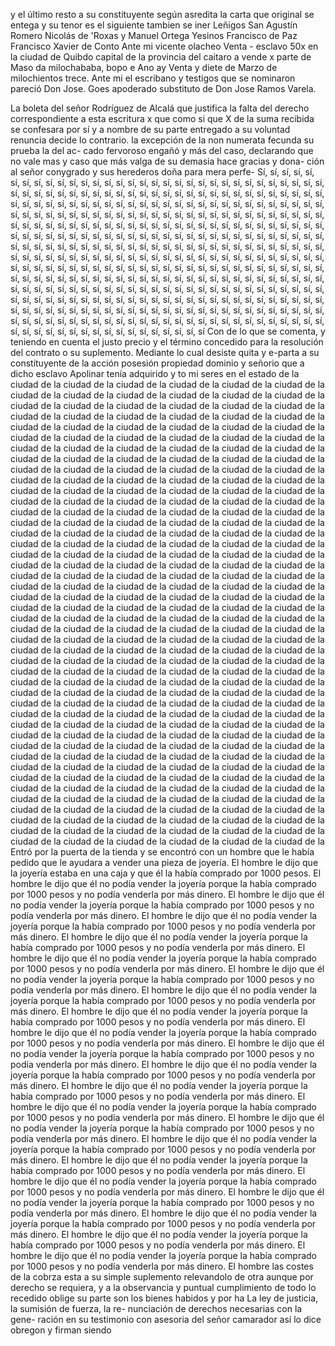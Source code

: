 y el último resto a su constituyente según asredita la carta que original se entega y su tenor es el siguiente tambien se iner
Leñigos San Agustín Romero Nicolás de 'Roxas y Manuel Ortega Yesinos Francisco de Paz Francisco Xavier de Conto Ante mi vicente olacheo
Venta - esclavo
50x en la ciudad de Quibdo capital de la provincia del caitaro
a vende x parte de Maso da milochababa, bopo e Ano ay
Venta y diete de Marzo de milochientos trece. Ante mi el escribano y testigos que se nominaron pareció Don Jose. Goes apoderado substituto de Don Jose Ramos Varela.

La boleta del señor Rodríguez de Alcalá que justifica la falta del derecho correspondiente a esta escritura x que como si que X de la suma recibida se confesara por sí y a nombre de su parte entregado a su voluntad renuncia decide lo contrario.
la excepción de la non numerata fecunda su prueba la del ac- 
cado fervoroso engañó y más del caso, declarando que no vale 
mas y caso que más valga de su demasia hace gracias y dona- 
ción al señor conygrado y sus herederos doña para mera perfe-
Sí, sí, sí, sí, sí, sí, sí, sí, sí, sí, sí, sí, sí, sí, sí, sí, sí, sí, sí, sí, sí, sí, sí, sí, sí, sí, sí, sí, sí, sí, sí, sí, sí, sí, sí, sí, sí, sí, sí, sí, sí, sí, sí, sí, sí, sí, sí, sí, sí, sí, sí, sí, sí, sí, sí, sí, sí, sí, sí, sí, sí, sí, sí, sí, sí, sí, sí, sí, sí, sí, sí, sí, sí, sí, sí, sí, sí, sí, sí, sí, sí, sí, sí, sí, sí, sí, sí, sí, sí, sí, sí, sí, sí, sí, sí, sí, sí, sí, sí, sí, sí, sí, sí, sí, sí, sí, sí, sí, sí, sí, sí, sí, sí, sí, sí, sí, sí, sí, sí, sí, sí, sí, sí, sí, sí, sí, sí, sí, sí, sí, sí, sí, sí, sí, sí, sí, sí, sí, sí, sí, sí, sí, sí, sí, sí, sí, sí, sí, sí, sí, sí, sí, sí, sí, sí, sí, sí, sí, sí, sí, sí, sí, sí, sí, sí, sí, sí, sí, sí, sí, sí, sí, sí, sí, sí, sí, sí, sí, sí, sí, sí, sí, sí, sí, sí, sí, sí, sí, sí, sí, sí, sí, sí, sí, sí, sí, sí, sí, sí, sí, sí, sí, sí, sí, sí, sí, sí, sí, sí, sí, sí, sí, sí, sí, sí, sí, sí, sí, sí, sí, sí, sí, sí, sí, sí, sí, sí, sí, sí, sí, sí, sí, sí, sí, sí, sí, sí, sí, sí, sí, sí, sí, sí, sí, sí, sí, sí, sí, sí, sí, sí, sí, sí, sí, sí, sí, sí, sí, sí, sí, sí, sí, sí, sí, sí, sí, sí, sí, sí, sí, sí, sí, sí, sí, sí, sí, sí, sí, sí, sí, sí, sí, sí, sí, sí, sí, sí, sí, sí, sí, sí, sí, sí, sí, sí, sí, sí, sí, sí, sí, sí, sí, sí, sí, sí, sí, sí, sí, sí, sí, sí, sí, sí, sí, sí, sí, sí, sí, sí, sí, sí, sí, sí, sí, sí, sí, sí, sí, sí, sí, sí, sí, sí, sí, sí, sí, sí, sí, sí, sí, sí, sí, sí, sí, sí, sí, sí, sí, sí, sí, sí, sí, sí, sí, sí, sí, sí, sí, sí, sí, sí, sí, sí, sí, sí, sí, sí, sí, sí, sí, sí, sí, sí, sí, sí, sí, sí, sí, sí, sí, sí, sí, sí, sí, sí, sí, sí, sí, sí, sí, sí, sí, sí, sí, sí, sí, sí, sí, sí, sí
Con de lo que se comenta, y teniendo en cuenta el justo precio y el término concedido para la resolución del contrato o su suplemento. Mediante lo cual desiste quita y e-parta a su constituyente de la acción posesión propiedad dominio y señorio que a dicho esclavo Apolinar tenía adquirido y to
mi seres en el estado de la ciudad de la ciudad de la ciudad de la ciudad de la ciudad de la ciudad de la ciudad de la ciudad de la ciudad de la ciudad de la ciudad de la ciudad de la ciudad de la ciudad de la ciudad de la ciudad de la ciudad de la ciudad de la ciudad de la ciudad de la ciudad de la ciudad de la ciudad de la ciudad de la ciudad de la ciudad de la ciudad de la ciudad de la ciudad de la ciudad de la ciudad de la ciudad de la ciudad de la ciudad de la ciudad de la ciudad de la ciudad de la ciudad de la ciudad de la ciudad de la ciudad de la ciudad de la ciudad de la ciudad de la ciudad de la ciudad de la ciudad de la ciudad de la ciudad de la ciudad de la ciudad de la ciudad de la ciudad de la ciudad de la ciudad de la ciudad de la ciudad de la ciudad de la ciudad de la ciudad de la ciudad de la ciudad de la ciudad de la ciudad de la ciudad de la ciudad de la ciudad de la ciudad de la ciudad de la ciudad de la ciudad de la ciudad de la ciudad de la ciudad de la ciudad de la ciudad de la ciudad de la ciudad de la ciudad de la ciudad de la ciudad de la ciudad de la ciudad de la ciudad de la ciudad de la ciudad de la ciudad de la ciudad de la ciudad de la ciudad de la ciudad de la ciudad de la ciudad de la ciudad de la ciudad de la ciudad de la ciudad de la ciudad de la ciudad de la ciudad de la ciudad de la ciudad de la ciudad de la ciudad de la ciudad de la ciudad de la ciudad de la ciudad de la ciudad de la ciudad de la ciudad de la ciudad de la ciudad de la ciudad de la ciudad de la ciudad de la ciudad de la ciudad de la ciudad de la ciudad de la ciudad de la ciudad de la ciudad de la ciudad de la ciudad de la ciudad de la ciudad de la ciudad de la ciudad de la ciudad de la ciudad de la ciudad de la ciudad de la ciudad de la ciudad de la ciudad de la ciudad de la ciudad de la ciudad de la ciudad de la ciudad de la ciudad de la ciudad de la ciudad de la ciudad de la ciudad de la ciudad de la ciudad de la ciudad de la ciudad de la ciudad de la ciudad de la ciudad de la ciudad de la ciudad de la ciudad de la ciudad de la ciudad de la ciudad de la ciudad de la ciudad de la ciudad de la ciudad de la ciudad de la ciudad de la ciudad de la ciudad de la ciudad de la ciudad de la ciudad de la ciudad de la ciudad de la ciudad de la ciudad de la ciudad de la ciudad de la ciudad de la ciudad de la ciudad de la ciudad de la ciudad de la ciudad de la ciudad de la ciudad de la ciudad de la ciudad de la ciudad de la ciudad de la ciudad de la ciudad de la ciudad de la ciudad de la ciudad de la ciudad de la ciudad de la ciudad de la ciudad de la ciudad de la ciudad de la ciudad de la ciudad de la ciudad de la ciudad de la ciudad de la ciudad de la ciudad de la ciudad de la ciudad de la ciudad de la ciudad de la ciudad de la ciudad de la ciudad de la ciudad de la ciudad de la ciudad de la ciudad de la ciudad de la ciudad de la ciudad de la ciudad de la ciudad de la ciudad de la ciudad de la ciudad de la ciudad de la ciudad de la ciudad de la ciudad de la ciudad de la ciudad de la ciudad de la ciudad de la ciudad de la ciudad de la ciudad de la ciudad de la ciudad de la ciudad de la ciudad de la ciudad de la ciudad de la ciudad de la ciudad de la ciudad de la ciudad de la ciudad de la ciudad de la ciudad de la ciudad de la ciudad de la ciudad de la ciudad de la ciudad de la ciudad de la ciudad de la ciudad de la ciudad de la ciudad de la ciudad de la ciudad de la ciudad de la ciudad de la ciudad de la
Entró por la puerta de la tienda y se encontró con un hombre que le había pedido que le ayudara a vender una pieza de joyería. El hombre le dijo que la joyería estaba en una caja y que él la había comprado por 1000 pesos. El hombre le dijo que él no podía vender la joyería porque la había comprado por 1000 pesos y no podía venderla por más dinero. El hombre le dijo que él no podía vender la joyería porque la había comprado por 1000 pesos y no podía venderla por más dinero. El hombre le dijo que él no podía vender la joyería porque la había comprado por 1000 pesos y no podía venderla por más dinero. El hombre le dijo que él no podía vender la joyería porque la había comprado por 1000 pesos y no podía venderla por más dinero. El hombre le dijo que él no podía vender la joyería porque la había comprado por 1000 pesos y no podía venderla por más dinero. El hombre le dijo que él no podía vender la joyería porque la había comprado por 1000 pesos y no podía venderla por más dinero. El hombre le dijo que él no podía vender la joyería porque la había comprado por 1000 pesos y no podía venderla por más dinero. El hombre le dijo que él no podía vender la joyería porque la había comprado por 1000 pesos y no podía venderla por más dinero. El hombre le dijo que él no podía vender la joyería porque la había comprado por 1000 pesos y no podía venderla por más dinero. El hombre le dijo que él no podía vender la joyería porque la había comprado por 1000 pesos y no podía venderla por más dinero. El hombre le dijo que él no podía vender la joyería porque la había comprado por 1000 pesos y no podía venderla por más dinero. El hombre le dijo que él no podía vender la joyería porque la había comprado por 1000 pesos y no podía venderla por más dinero. El hombre le dijo que él no podía vender la joyería porque la había comprado por 1000 pesos y no podía venderla por más dinero. El hombre le dijo que él no podía vender la joyería porque la había comprado por 1000 pesos y no podía venderla por más dinero. El hombre le dijo que él no podía vender la joyería porque la había comprado por 1000 pesos y no podía venderla por más dinero. El hombre le dijo que él no podía vender la joyería porque la había comprado por 1000 pesos y no podía venderla por más dinero. El hombre le dijo que él no podía vender la joyería porque la había comprado por 1000 pesos y no podía venderla por más dinero. El hombre le dijo que él no podía vender la joyería porque la había comprado por 1000 pesos y no podía venderla por más dinero. El hombre le dijo que él no podía vender la joyería porque la había comprado por 1000 pesos y no podía venderla por más dinero. El hombre le dijo que él no podía vender la joyería porque la había comprado por 1000 pesos y no podía venderla por más dinero. El hombre le dijo que él no podía vender la joyería porque la había comprado por 1000 pesos y no podía venderla por más dinero. El hombre
las costes de la cobrza esta a su simple
suplemento relevandolo de otra aunque por derecho se
requiera, y a la observancia y puntual cumplimiento de todo
lo recedido oblige su parte son los bienes habidos y por ha
La ley de justicia, la sumisión de fuerza, la re- nunciación de derechos necesarias con la gene- ración en su testimonio con asesoria del señor camarador así lo dice obregon y firman siendo